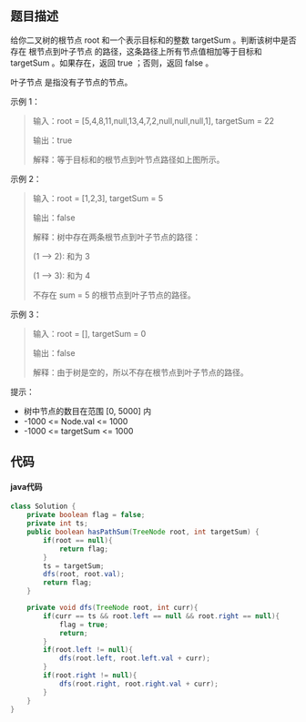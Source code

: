 ## 题目描述

给你二叉树的根节点 root 和一个表示目标和的整数 targetSum 。判断该树中是否存在 根节点到叶子节点 的路径，这条路径上所有节点值相加等于目标和 targetSum 。如果存在，返回 true ；否则，返回 false 。

叶子节点 是指没有子节点的节点。

 

示例 1：

> 输入：root = [5,4,8,11,null,13,4,7,2,null,null,null,1], targetSum = 22
>
> 输出：true
>
> 解释：等于目标和的根节点到叶节点路径如上图所示。

示例 2：

> 输入：root = [1,2,3], targetSum = 5
>
> 输出：false
> 
> 解释：树中存在两条根节点到叶子节点的路径：
>
> (1 --> 2): 和为 3
>
> (1 --> 3): 和为 4
>
> 不存在 sum = 5 的根节点到叶子节点的路径。

示例 3：

> 输入：root = [], targetSum = 0
>
> 输出：false
>
> 解释：由于树是空的，所以不存在根节点到叶子节点的路径。

 

提示：

- 树中节点的数目在范围 [0, 5000] 内
- -1000 <= Node.val <= 1000
- -1000 <= targetSum <= 1000

## 代码

#### java代码

```` java
class Solution {
    private boolean flag = false;
    private int ts;
    public boolean hasPathSum(TreeNode root, int targetSum) {
        if(root == null){
            return flag;
        }
        ts = targetSum;
        dfs(root, root.val);
        return flag;
    }

    private void dfs(TreeNode root, int curr){
        if(curr == ts && root.left == null && root.right == null){
            flag = true;
            return;
        }
        if(root.left != null){
            dfs(root.left, root.left.val + curr);
        }
        if(root.right != null){
            dfs(root.right, root.right.val + curr);
        }
    }
}
````
